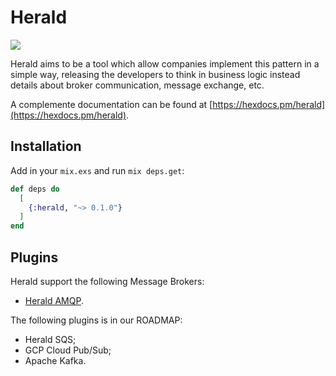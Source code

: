 # Herald

![](https://github.com/radsquare/herald/workflows/Elixir%20CI/badge.svg)

Herald aims to be a tool which allow companies implement this pattern in a simple way, releasing the developers to think in business logic instead details about broker communication, message exchange, etc.

A complemente documentation can be found at [https://hexdocs.pm/herald](https://hexdocs.pm/herald).


## Installation

Add in your `mix.exs` and run `mix deps.get`:

```elixir
def deps do
  [
    {:herald, "~> 0.1.0"}
  ]
end
```

## Plugins

Herald support the following Message Brokers:

* [Herald AMQP](https://hexdocs.pm/herald_amqp).

The following plugins is in our ROADMAP:

* Herald SQS;
* GCP Cloud Pub/Sub;
* Apache Kafka.
